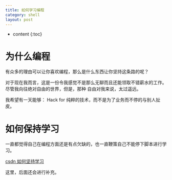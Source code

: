 ```yaml
---
title: 如何学习编程
category: shell
layout: post
---
```

* content
{:toc}

# 为什么编程
有众多的理由可以让你喜欢编程，那么是什么东西让你坚持这条路的呢？

对于现在我而言，这是一份令我感觉不是那么无聊而且还能领取不错薪水的工作。尽管我向往绝对自由的世界，但是，那种
自由对我来说，太过遥远。

我希望有一天能够： Hack for 纯粹的技术，而不是为了业务而不停的与别人扯皮。

# 如何保持学习
一直都觉得自己在编程方面还是有点欠缺的，也一直鞭策自己不能停下脚本进行学习。

[csdn 如何坚持学习](https://blog.csdn.net/thisinnocence/article/details/82535123)

这里，后面还会进行补充。
